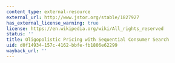 ```yaml
---
content_type: external-resource
external_url: http://www.jstor.org/stable/1827927
has_external_license_warning: true
license: https://en.wikipedia.org/wiki/All_rights_reserved
status: ''
title: Oligopolistic Pricing with Sequential Consumer Search
uid: d0f14934-157c-4162-bbfe-fb1806e62299
wayback_url: ''
---
```

